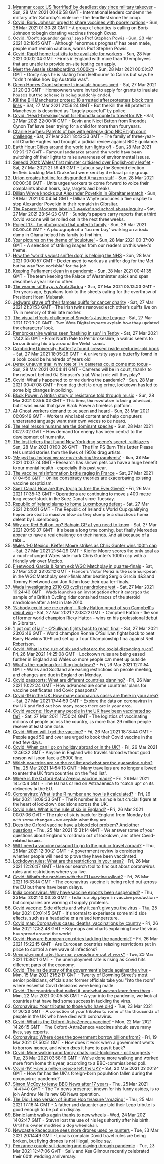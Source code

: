1. [Myanmar coup: US 'horrified' by deadliest day since military takeover](https://www.bbc.co.uk/news/world-asia-56547381) - Sun, 28 Mar 2021 00:46:58 GMT - International leaders condemn the military after Saturday's violence - the deadliest since the coup.
2. [Covid: Boris Johnson urged to share vaccines with poorer nations](https://www.bbc.co.uk/news/uk-56552966) - Sun, 28 Mar 2021 01:30:28 GMT - A group of charities is calling on Boris Johnson to begin donating vaccines through Covax.
3. [Covid: 'Don't squander gains,' says Prof Stephen Powis](https://www.bbc.co.uk/news/uk-56553128) - Sun, 28 Mar 2021 02:18:15 GMT - Although "enormous progress" has been made, people must remain cautious, warns Prof Stephen Powis.
4. [Covid: Rapid home test kits to be available for workers](https://www.bbc.co.uk/news/uk-56551832) - Sun, 28 Mar 2021 00:02:04 GMT - Firms in England with more than 10 employees that are unable to provide on-site testing can apply.
5. [Meet the Aussie skateboarding 4,000km](https://www.bbc.co.uk/news/world-australia-56438893) - Sun, 28 Mar 2021 00:00:37 GMT - Gordy says he is skating from Melbourne to Cairns but says he "didn't realise how big Australia was".
6. [Green Homes Grant scheme to insulate houses axed](https://www.bbc.co.uk/news/science-environment-56552484) - Sat, 27 Mar 2021 21:20:23 GMT - Homeowners were invited to apply for grants to insulate houses but the scheme is being suddenly ended.
7. [Kill the Bill Manchester protest: 18 arrested after protesters block tram lines](https://www.bbc.co.uk/news/uk-56552440) - Sat, 27 Mar 2021 21:56:24 GMT - But the Kill the Bill protest in Manchester is described as "largely peaceful" by police.
8. [Covid: 'Heart-breaking' wait for Rhondda couple to travel for IVF](https://www.bbc.co.uk/news/uk-wales-56509669) - Sat, 27 Mar 2021 22:00:16 GMT - Kevin and Nicci Button from Rhondda Cynon Taf have been trying for a child for more than four years.
9. [Charlie Hughes: Parents of boy with epilepsy drop NICE high court challenge](https://www.bbc.co.uk/news/uk-england-norfolk-56550061) - Sat, 27 Mar 2021 18:42:33 GMT - The family of three-year-old Charlie Hughes had brought a judicial review against NICE guidance.
10. [Earth Hour: Cities around the world turn lights off](https://www.bbc.co.uk/news/world-56553545) - Sun, 28 Mar 2021 02:33:37 GMT - Famous landmarks around the world have been switching off their lights to raise awareness of environmental issues.
11. [Senedd 2021: Wales' first minister criticised over English-only leaflet](https://www.bbc.co.uk/news/uk-wales-56551696) - Sat, 27 Mar 2021 21:59:49 GMT - Labour say the Senedd election leaflets backing Mark Drakeford were sent by the local party group.
12. [Union creates hotline for disgruntled Amazon staff](https://www.bbc.co.uk/news/uk-politics-56541213) - Sun, 28 Mar 2021 00:00:38 GMT - Unite urges workers to come forward to voice their complaints about hours, pay, targets and breaks.
13. [Dillian Whyte knocks out Alexander Povetkin in Gibraltar rematch](https://www.bbc.co.uk/sport/boxing/56552671) - Sun, 28 Mar 2021 00:04:54 GMT - Dillian Whyte produces a fine display to stop Alexander Povetkin in their rematch in Gibraltar.
14. [The Papers: 'Moderna jabs in 3 weeks' and school abuse inquiry](https://www.bbc.co.uk/news/blogs-the-papers-56553014) - Sat, 27 Mar 2021 23:54:28 GMT - Sunday's papers carry reports that a third Covid vaccine will be rolled out in the next three weeks.
15. [Project 17: The photograph that united a family](https://www.bbc.co.uk/news/world-africa-56541869) - Sun, 28 Mar 2021 00:00:46 GMT - A photograph of a "burner boy" working on a toxic dump in Ghana helped his family to find him.
16. [Your pictures on the theme of 'sculpture'](https://www.bbc.co.uk/news/in-pictures-56538913) - Sun, 28 Mar 2021 00:37:00 GMT - A selection of striking images from our readers on this week's theme.
17. [How the 'world's worst sniffer dog' is helping the NHS](https://www.bbc.co.uk/news/uk-england-london-56375874) - Sun, 28 Mar 2021 00:00:57 GMT - Dexter used to work as a sniffer dog for the Met but he was "too sociable" for the job.
18. [Keeping Parliament clean in a pandemic](https://www.bbc.co.uk/news/uk-politics-56541374) - Sun, 28 Mar 2021 00:41:35 GMT - The team keeping the Palace of Westminster spick and span describes a year like no other.
19. [The women of Egypt's Arab Spring](https://www.bbc.co.uk/news/stories-56195248) - Sun, 07 Mar 2021 00:13:53 GMT - Ten years ago, Egyptians took to the streets calling for the overthrow of President Hosni Mubarak
20. [Jedward shave off their famous quiffs for cancer charity](https://www.bbc.co.uk/news/world-europe-56552055) - Sat, 27 Mar 2021 21:31:53 GMT - The Irish twins removed each other's quiffs live on TV in memory of their late mother.
21. [The visual effects challenge of Snyder’s Justice League](https://www.bbc.co.uk/news/technology-56528052) - Sat, 27 Mar 2021 17:23:20 GMT - Two Weta Digital experts explain how they updated the characters' look.
22. [Pembrokeshire walrus seen 'basking in sun' in Tenby](https://www.bbc.co.uk/news/uk-wales-56550854) - Sat, 27 Mar 2021 17:42:55 GMT - From North Pole to Pembrokeshire, a walrus seems to be continuing his trip around the Welsh coast.
23. [Cambridge University: Butterfly found pressed inside centuries-old book](https://www.bbc.co.uk/news/uk-england-cambridgeshire-56551453) - Sat, 27 Mar 2021 18:05:26 GMT - A university says a butterfly found in a book could be hundreds of years old.
24. [Derek Chauvin trial: Why role of TV cameras could come into focus](https://www.bbc.co.uk/news/world-us-canada-56512090) - Sun, 28 Mar 2021 00:04:41 GMT - Cameras will be in court, thanks to the network behind OJ Simpson’s trial. What role will they play?
25. [Covid: What's happened to crime during the pandemic?](https://www.bbc.co.uk/news/56463680) - Sun, 28 Mar 2021 00:47:08 GMT - From dog theft to drug crime, lockdown has led to some big changes in policing.
26. [Black Power: A British story of resistance told through music](https://www.bbc.co.uk/news/stories-56529301) - Sun, 28 Mar 2021 00:55:03 GMT - This time, the revolution is being televised, but it was music that gave Black Power a timeless platform.
27. [AI: Ghost workers demand to be seen and heard](https://www.bbc.co.uk/news/technology-56414491) - Sun, 28 Mar 2021 00:09:49 GMT - Workers who label content and help computers understand language want their own voices to be heard.
28. [The real reason humans are the dominant species](https://www.bbc.co.uk/news/science-environment-56544239) - Sun, 28 Mar 2021 00:27:02 GMT - How demand for energy has been central to the development of humanity.
29. [The lost letters that found New York drag scene's secret trailblazers](https://www.bbc.co.uk/news/entertainment-arts-56537339) - Sun, 28 Mar 2021 01:00:26 GMT - The film PS Burn This Letter Please tells untold stories from the lives of 1950s drag artists.
30. ['My pet has helped me so much during the pandemic'](https://www.bbc.co.uk/news/newsbeat-56537990) - Sun, 28 Mar 2021 01:07:24 GMT - Research has shown pets can have a huge benefit to our mental health - especially this past year.
31. [The vaccine misinformation battle raging in France](https://www.bbc.co.uk/news/blogs-trending-56526265) - Sat, 27 Mar 2021 01:04:56 GMT - Online conspiracy theories are exacerbating existing vaccine scepticism.
32. [Suez Canal: How are they trying to free the Ever Given?](https://www.bbc.co.uk/news/56523659) - Fri, 26 Mar 2021 17:35:43 GMT - Operations are continuing to move a 400 metre long vessel stuck in the Suez Canal since Tuesday.
33. [Republic of Ireland slump to home Luxembourg defeat](https://www.bbc.co.uk/sport/football/56541166) - Sat, 27 Mar 2021 21:40:11 GMT - The Republic of Ireland's World Cup qualifying hopes are dealt a massive blow as they slump to a disastrous home defeat by Luxembourg.
34. [Why are Red Bull on top? Bahrain GP all you need to know](https://www.bbc.co.uk/sport/formula1/56551736) - Sat, 27 Mar 2021 20:59:37 GMT - It's been a long time coming, but finally Mercedes appear to have a real challenge on their hands. And all because of a rake...
35. [Wales 1-0 Mexico: Kieffer Moore strikes as Chris Gunter wins 100th cap](https://www.bbc.co.uk/sport/football/56466017) - Sat, 27 Mar 2021 21:54:29 GMT - Kieffer Moore scores the only goal as a much-changed Wales side mark Chris Gunter's 100th cap with a friendly win over Mexico.
36. [Fleetwood, Garcia & Rahm exit WGC Matchplay in quarter-finals](https://www.bbc.co.uk/sport/golf/56535372) - Sat, 27 Mar 2021 23:02:12 GMT - France's Victor Perez is the sole European in the WGC Matchplay semi-finals after beating Sergio Garcia 4&3 and Tommy Fleetwood and Jon Rahm lose their quarter-finals.
37. [Wada investigating 2010 GB cyclist nandrolone test](https://www.bbc.co.uk/sport/cycling/56552228) - Sat, 27 Mar 2021 19:24:43 GMT - Wada launches an investigation after it emerges the sample of a British Cycling rider contained traces of the steroid nandrolone after a test in late 2010.
38. ['Nobody could see me crying' - Ricky Hatton proud of son Campbell's debut win](https://www.bbc.co.uk/sport/boxing/56552685) - Sat, 27 Mar 2021 22:03:22 GMT - Campbell Hatton - the son of former world champion Ricky Hatton - wins on his professional debut in Gibraltar.
39. ['I got out of jail' - O'Sullivan fights back to reach final](https://www.bbc.co.uk/sport/snooker/56551100) - Sat, 27 Mar 2021 23:03:46 GMT - World champion Ronnie O'Sullivan fights back to beat Barry Hawkins 10-9 and set up a Tour Championship final against Neil Robertson.
40. [Covid: What is the rule of six and what are the social distancing rules?](https://www.bbc.co.uk/news/uk-51506729) - Fri, 26 Mar 2021 14:25:08 GMT - Lockdown rules are being eased further in England and Wales so more people can meet up outside.
41. [What's the roadmap for lifting lockdown?](https://www.bbc.co.uk/news/explainers-52530518) - Fri, 26 Mar 2021 12:11:54 GMT - Wales and Scotland are easing restrictions on people meeting, and changes are due in England on Monday.
42. [Covid passports: What are different countries planning?](https://www.bbc.co.uk/news/world-europe-56522408) - Fri, 26 Mar 2021 10:22:24 GMT - How advanced are some countries' plans for vaccine certificates and Covid passports?
43. [Covid-19 in the UK: How many coronavirus cases are there in your area?](https://www.bbc.co.uk/news/uk-51768274) - Sat, 27 Mar 2021 17:44:59 GMT - Explore the data on coronavirus in the UK and find out how many cases there are in your area.
44. [Covid vaccine: How many people in the UK have been vaccinated so far?](https://www.bbc.co.uk/news/health-55274833) - Sat, 27 Mar 2021 17:50:24 GMT - The logistics of vaccinating millions of people across the country, as more than 29 million people receive at least one dose.
45. [Covid: When will I get the vaccine?](https://www.bbc.co.uk/news/health-55045639) - Fri, 26 Mar 2021 18:18:44 GMT - People aged 50 and over are urged to book their Covid vaccine in the next few days.
46. [Covid: When can I go on holiday abroad or in the UK?](https://www.bbc.co.uk/news/explainers-52646738) - Fri, 26 Mar 2021 12:46:32 GMT - Anyone in England who travels abroad without good reason will soon face a £5000 fine.
47. [Which countries are on the red list and what are the quarantine rules?](https://www.bbc.co.uk/news/explainers-52544307) - Thu, 25 Mar 2021 14:54:13 GMT - Many travellers are no longer allowed to enter the UK from countries on the "red list".
48. [Where is the Oxford-AstraZeneca vaccine made?](https://www.bbc.co.uk/news/56483766) - Fri, 26 Mar 2021 14:51:54 GMT - The EU has called on AstraZeneca to "catch up" on its deliveries to the EU.
49. [Coronavirus: What is the R number and how is it calculated?](https://www.bbc.co.uk/news/health-52473523) - Fri, 26 Mar 2021 16:09:33 GMT - The R number is a simple but crucial figure at the heart of lockdown decisions across the UK.
50. [Covid rules: What is the rule of six in England?](https://www.bbc.co.uk/news/health-56526587) - Fri, 26 Mar 2021 00:07:06 GMT - The rule of six is back for England from Monday but with some changes - we explain what they are.
51. [Does the Oxford vaccine have a blood clot problem? And other questions](https://www.bbc.co.uk/news/world-asia-china-51176409) - Thu, 25 Mar 2021 15:31:14 GMT - We answer some of your questions about England's roadmap out of lockdown, and other Covid-related issues.
52. [Will I need a vaccine passport to go to the pub or travel abroad?](https://www.bbc.co.uk/news/explainers-55718553) - Thu, 25 Mar 2021 12:30:21 GMT - A government review is considering whether people will need to prove they have been vaccinated.
53. [Lockdown rules: What are the restrictions in your area?](https://www.bbc.co.uk/news/uk-54373904) - Fri, 26 Mar 2021 12:26:47 GMT - Use our search tool to find out about coronavirus rules and restrictions where you live.
54. [Covid: What’s the problem with the EU vaccine rollout?](https://www.bbc.co.uk/news/explainers-52380823) - Fri, 26 Mar 2021 16:33:14 GMT - The coronavirus vaccine is being rolled out across the EU but there have been delays.
55. [India coronavirus: Why have vaccine exports been suspended?](https://www.bbc.co.uk/news/world-asia-india-55571793) - Thu, 25 Mar 2021 10:08:55 GMT - India is a big player in vaccine production - but companies are warning of supply problems.
56. [Covid vaccine: Side effects and why it can’t give you the virus](https://www.bbc.co.uk/news/health-56437270) - Thu, 25 Mar 2021 00:01:45 GMT - It's normal to experience some mild side effects, such as a headache or a raised temperature.
57. [Covid map: Coronavirus cases, deaths, vaccinations by country](https://www.bbc.co.uk/news/world-51235105) - Fri, 26 Mar 2021 12:52:48 GMT - Key maps and charts explaining how the virus has spread around the world.
58. [Covid: How are European countries tackling the pandemic?](https://www.bbc.co.uk/news/explainers-53640249) - Fri, 26 Mar 2021 15:22:15 GMT - Are European countries relaxing restrictions put in place to control a new wave of infections?
59. [Unemployment rate: How many people are out of work?](https://www.bbc.co.uk/news/business-52660591) - Tue, 23 Mar 2021 11:36:11 GMT - The unemployment rate is rising as Covid hits different parts of the economy.
60. [Covid: The inside story of the government's battle against the virus](https://www.bbc.co.uk/news/uk-politics-56361599) - Mon, 15 Mar 2021 21:52:17 GMT - Twenty of Downing Street's most senior politicians, officials and former officials take you "into the room" where essential Covid decisions were being made.
61. [Covid: The countries that nailed it, and what we can learn from them](https://www.bbc.co.uk/news/uk-56455030) - Mon, 22 Mar 2021 00:05:58 GMT - A year into the pandemic, we look at countries that have had some success in tackling the virus.
62. [Coronavirus: Your tributes to those who have died](https://www.bbc.co.uk/news/uk-52676411) - Tue, 23 Mar 2021 01:36:28 GMT - A collection of your tributes to some of the thousands of people in the UK who have died with coronavirus.
63. [Covid: What is the Oxford-AstraZeneca vaccine?](https://www.bbc.co.uk/news/health-55302595) - Mon, 22 Mar 2021 14:26:15 GMT - The Oxford-AstraZeneca vaccines should save many lives, say experts.
64. [Coronavirus: Where does the government borrow billions from?](https://www.bbc.co.uk/news/business-50504151) - Fri, 19 Mar 2021 07:50:51 GMT - How does it work when a government wants to borrow money, and when does it have to pay it back?
65. [Covid: More walking and family chats post-lockdown - poll suggests](https://www.bbc.co.uk/news/uk-56490823) - Tue, 23 Mar 2021 03:58:16 GMT - We've done more walking and worked more from home this year, according to a BBC-commissioned poll.
66. [Covid-19: Have a million people left the UK?](https://www.bbc.co.uk/news/uk-56435100) - Sat, 20 Mar 2021 23:00:34 GMT - How far has the UK's foreign-born population fallen during the coronavirus pandemic?
67. [Simon McCoy to leave BBC News after 17 years](https://www.bbc.co.uk/news/entertainment-arts-56520791) - Thu, 25 Mar 2021 14:41:40 GMT - The TV news presenter, known for his funny asides, is to join Andrew Neil's new GB News operation.
68. [The Dig: Lego version of Sutton Hoo treasure 'amazing'](https://www.bbc.co.uk/news/uk-england-suffolk-56523779) - Thu, 25 Mar 2021 17:16:14 GMT - A father and daughter are told their Lego tribute is good enough to be put on display.
69. [Bionic lamb walks again thanks to new wheels](https://www.bbc.co.uk/news/uk-england-leeds-56513916) - Wed, 24 Mar 2021 14:02:47 GMT - Steven lost the use of his legs shortly after his birth. Until his owner modified a dog wheelchair.
70. [Newcastle Racecourse sees more drones used by punters](https://www.bbc.co.uk/news/uk-england-tyne-56502915) - Tue, 23 Mar 2021 20:14:49 GMT - Locals complain Covid travel rules are being broken, but flying drones is not illegal, police say.
71. [Penzance couple still dancing and playing through pandemic](https://www.bbc.co.uk/news/uk-england-cornwall-56487152) - Tue, 23 Mar 2021 12:47:06 GMT - Sally and Ken Gilmour recently celebrated their 60th wedding anniversary.

